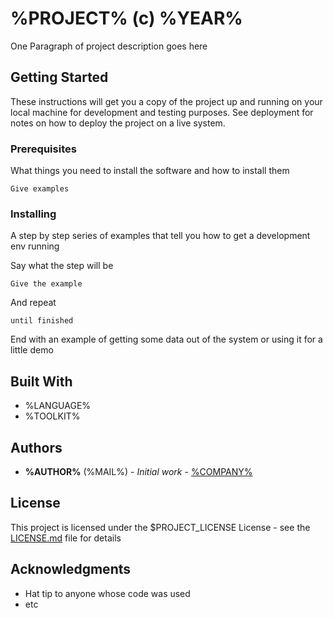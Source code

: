 # %PROJECT% (c) %YEAR%

One Paragraph of project description goes here

## Getting Started

These instructions will get you a copy of the project up and running on your local machine for development and testing purposes. See deployment for notes on how to deploy the project on a live system.

### Prerequisites

What things you need to install the software and how to install them

```
Give examples
```

### Installing

A step by step series of examples that tell you how to get a development env running

Say what the step will be

```
Give the example
```

And repeat

```
until finished
```

End with an example of getting some data out of the system or using it for a little demo

## Built With

* %LANGUAGE%
* %TOOLKIT%

## Authors

* **%AUTHOR%** (%MAIL%) - *Initial work* - [%COMPANY%](%WEB%)

## License

This project is licensed under the $PROJECT_LICENSE License - see the [LICENSE.md](LICENSE.md) file for details

## Acknowledgments

* Hat tip to anyone whose code was used
* etc

